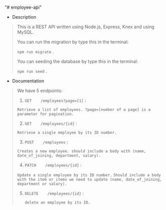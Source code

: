 "# employee-api" 

* Description 
>
> This is a REST API written using Node.js, Express, Knex and using MySQL. 
> 
> You can run the migration by type this in the terminal: 
>
> `npm run migrate` .
>
> You can seeding the database by type this in the terminal:
> 
> `npm run seed` .
>
* Documentation
>
> We have 5 endpoints:
>
>1. `GET    /employees?page=[1]` : 
>
>
>   ```Retrieve a list of employees. ?page=[number of a page] is a parameter for pagination.```
>
>
>2. `GET    /employees/{id}` : 
>
>   ```Retrieve a single employee by its ID number.```
>
>
>3. `POST    /employees` : 
>
>   ```Creates a new employee. should include a body with (name, date_of_joining, department, salary).```
>
>
>4. `PATCH    /employees/{id}` : 
>
>   ```Update a single employee by its ID number.```
>     ```Should include a body with the item or items we need to update (name, date_of_joining, department or salary).```
>
>
>5. `DELETE    /employees/{id}` : 
>
>    ```delete an employee by its ID.```
>

